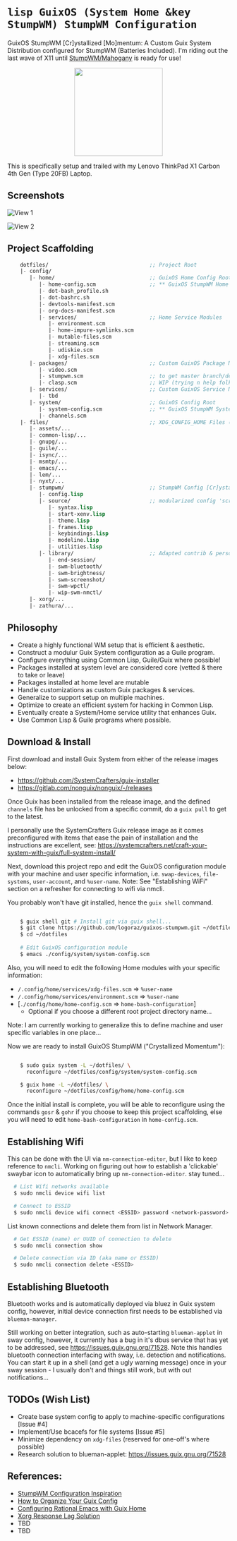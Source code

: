 # ```lisp GuixOS (System Home &key StumpWM) StumpWM Configuration```

GuixOS StumpWM [Cr]ystallized [Mo]mentum: A Custom Guix System Distribution configured
for StumpWM (Batteries Included). I'm riding out the last wave of X11 until
[StumpWM/Mahogany](https://github.com/stumpwm/mahogany)
is ready for use!

<p align="center">
  <img src="files/assets/graphics/yin-yang-lisp-logo_512_svg.png" width="200" />
</p>

This is specifically setup and trailed with my Lenovo ThinkPad X1 Carbon 4th Gen (Type 20FB)
Laptop.


## Screenshots

![View 1](files/assets/screenshots/guixos-stumpwm_1.png)

![View 2](files/assets/screenshots/guixos-stumpwm_2.png)


## Project Scaffolding

```lisp
    dotfiles/                                ;; Project Root
    |- config/
       |- home/                              ;; GuixOS Home Config Root
          |- home-config.scm                 ;; ** GuixOS StumpWM Home Config **
          |- dot-bash_profile.sh
          |- dot-bashrc.sh
          |- devtools-manifest.scm
          |- org-docs-manifest.scm
          |- services/                       ;; Home Service Modules
             |- environment.scm
             |- home-impure-symlinks.scm
             |- mutable-files.scm
             |- streaming.scm
             |- udiskie.scm
             |- xdg-files.scm
       |- packages/                          ;; Custom GuixOS Package Modules
          |- video.scm
          |- stumpwm.scm                     ;; to get master branch/dev version
          |- clasp.scm                       ;; WIP (trying n help folks finish this)
       |- services/                          ;; Custom GuixOS Service Modules
          |- tbd
       |- system/                            ;; GuixOS Config Root
          |- system-config.scm               ;; ** GuixOS StumpWM System Config **
          |- channels.scm
    |- files/                                ;; XDG_CONFIG_HOME Files (=> xdg-files.scm)
       |- assets/...
       |- common-lisp/...
       |- gnupg/...
       |- guile/...
       |- isync/...
       |- msmtp/...
       |- emacs/...
       |- lem/...
       |- nyxt/...
       |- stumpwm/                           ;; StumpWM Config [Cr]ystallized [Mo]mentum
          |- config.lisp
          |- source/                         ;; modularized config 'scripts'
             |- syntax.lisp
             |- start-xenv.lisp
             |- theme.lisp
             |- frames.lisp
             |- keybindings.lisp
             |- modeline.lisp
             |- utilities.lisp
          |- library/                        ;; Adapted contrib & personal modules
             |- end-session/
             |- swm-bluetooth/
             |- swm-brightness/
             |- swm-screenshot/
             |- swm-wpctl/
             |- wip-swm-nmctl/
       |- xorg/...
       |- zathura/...
```


## Philosophy

 - Create a highly functional WM setup that is efficient & aesthetic.
 - Construct a modulur Guix System configuration as a Guile program.
 - Configure everything using Common Lisp, Guile/Guix where possible!    
 - Packages installed at system level are considered core (vetted & there to take or leave)
 - Packages installed at home level are mutable
 - Handle customizations as custom Guix packages & services.
 - Generalize to support setup on multiple machines.
 - Optimize to create an efficient system for hacking in Common Lisp.
 - Eventually create a System/Home service utility that enhances Guix.   
 - Use Common Lisp & Guile programs where possible.

## Download & Install

First download and install Guix System from either of the release images below:

 - https://github.com/SystemCrafters/guix-installer
 - https://gitlab.com/nonguix/nonguix/-/releases

Once Guix has been installed from the release image, and the defined `channels`
file has be unlocked from a specific commit, do a `guix pull` to get to the
latest.

I personally use the SystemCrafters Guix release image as it comes
preconfigured with items that ease the pain of installation and the
instructions are excellent, see:
https://systemcrafters.net/craft-your-system-with-guix/full-system-install/

Next, download this project repo and edit the GuixOS configuration module
with your machine and user specific information, i.e. `swap-devices`,
`file-systems`, `user-account`, and `%user-name`. Note: See
"Establishing WiFi" section on a refresher for connecting to wifi via nmcli.

You probably won't have git installed, hence the `guix shell` command.

```bash

    $ guix shell git # Install git via guix shell...
    $ git clone https://github.com/logoraz/guixos-stumpwm.git ~/dotfiles
    $ cd ~/dotfiles
    
    # Edit GuixOS configuration module
    $ emacs ./config/system/system-config.scm

```

Also, you will need to edit the following Home modules with your specific
information:

  - `/.config/home/services/xdg-files.scm` => `%user-name`
  - `/.config/home/services/environment.scm` => `%user-name`
  - [`./config/home/home-config.scm` => `home-bash-configuration`] 
    - Optional if you choose a different root project directory name...

Note: I am currently working to generalize this to define machine and user
specific variables in one place...

Now we are ready to install GuixOS StumpWM ("Crystallized Momentum"):

```bash

    $ sudo guix system -L ~/dotfiles/ \
      reconfigure ~/dotfiles/config/system/system-config.scm

    $ guix home -L ~/dotfiles/ \
      reconfigure ~/dotfiles/config/home/home-config.scm

```

Once the initial install is complete, you will be able to reconfigure using
the commands `gosr` & `gohr` if you choose to keep this project scaffolding, 
else you will need to edit `home-bash-configuration` in `home-config.scm`.


## Establishing Wifi

This can be done with the UI via `nm-connection-editor`, but I like to keep
reference to `nmcli`. Working on figuring out how to establish a 'clickable'
swaybar icon to automatically bring up `nm-connection-editor`. stay tuned...

```bash
  # List Wifi networks available
  $ sudo nmcli device wifi list

  # Connect to ESSID
  $ sudo nmcli device wifi connect <ESSID> password <network-password>
```

List known connections and delete them from list in Network Manager.

```bash
  # Get ESSID (name) or UUID of connection to delete
  $ sudo nmcli connection show

  # Delete connection via ID (aka name or ESSID)
  $ sudo nmcli connection delete <ESSID>
```


## Establishing Bluetooth

Bluetooth works and is automatically deployed via bluez in Guix system config,
however, initial device connection first needs to be established via
`blueman-manager`.

Still working on better integration, such as auto-starting `blueman-applet`
in sway config, however, it currently has a bug in it's dbus service that has
yet to be addressed, see https://issues.guix.gnu.org/71528. Note this handles
bluetooth connection interfacing with sway, i.e. detection and notifications.
You can start it up in a shell (and get a ugly warning message) once in
your sway session - I usually don't and things still work, but with out
notifications...

## TODOs (Wish List)

 - Create base system config to apply to machine-specific configurations [Issue #4] 
 - Implement/Use bcacefs for file systems [Issue #5]
 - Minimize dependency on `xdg-files` (reserved for one-off's where possible)
 - Research solution to blueman-applet: https://issues.guix.gnu.org/71528

   
## References:

  - [StumpWM Configuration Inspiration](https://config.phundrak.com/stumpwm)
  - [How to Organize Your Guix Config](https://systemcrafters.net/craft-your-system-with-guix/how-to-organize-your-config/)
  - [Configuring Rational Emacs with Guix Home](https://systemcrafters.net/live-streams/july-8-2022/)
  - [Xorg Response Lag Solution](https://gitlab.com/nonguix/nonguix/-/issues/212)
  - TBD
  - TBD
